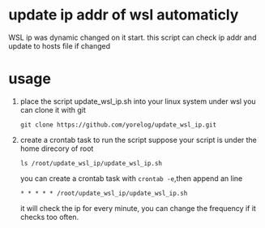 # update ip addr of wsl automaticly     
WSL ip was dynamic changed on it start. this script can check ip addr and update to hosts file if changed


# usage       
1. place the script update_wsl_ip.sh into your linux system under wsl
   you can clone it with git
   
   ```shell    
   git clone https://github.com/yorelog/update_wsl_ip.git       
   ```
   
2. create a crontab task to run the script
   suppose your script is under the home direcory of root
   ```shell    
   ls /root/update_wsl_ip/update_wsl_ip.sh
   ```
   you can create a crontab task with `crontab -e`,then append an line
   ```
   * * * * * /root/update_wsl_ip/update_wsl_ip.sh
   ```
   it will check the ip for every minute, you can change the frequency if it checks too often.
